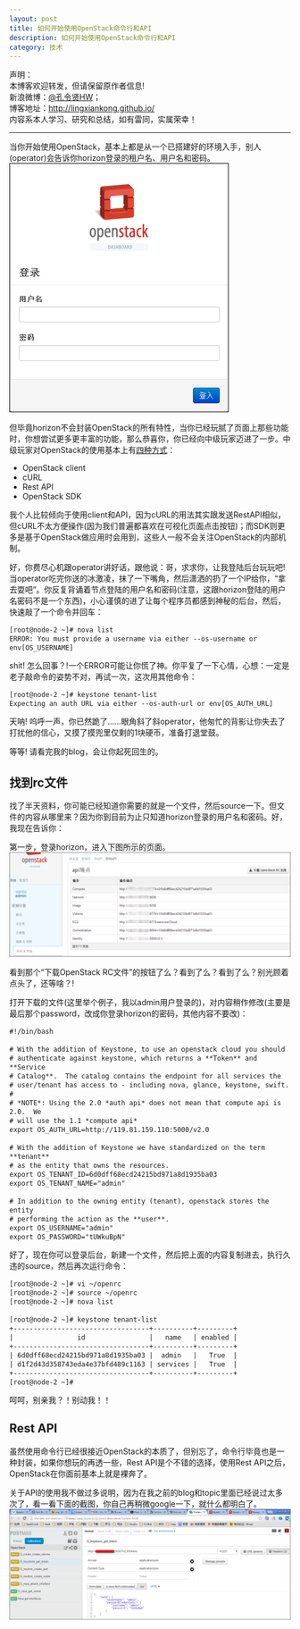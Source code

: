 ```yaml
---
layout: post
title: 如何开始使用OpenStack命令行和API
description: 如何开始使用OpenStack命令行和API
category: 技术
---
```


声明：  
本博客欢迎转发，但请保留原作者信息!  
新浪微博：[@孔令贤HW](http://weibo.com/lingxiankong)；   
博客地址：<http://lingxiankong.github.io/>  
内容系本人学习、研究和总结，如有雷同，实属荣幸！

---

当你开始使用OpenStack，基本上都是从一个已搭建好的环境入手，别人(operator)会告诉你horizon登录的租户名、用户名和密码。  
![horizon登陆页](/images/2014-08-02-openstack-client-api/1.png)

但毕竟horizon不会封装OpenStack的所有特性，当你已经玩腻了页面上那些功能时，你想尝试更多更丰富的功能，那么恭喜你，你已经向中级玩家迈进了一步。中级玩家对OpenStack的使用基本上有[四种方式](http://docs.openstack.org/api/quick-start/content/)：

* OpenStack client
* cURL
* Rest API
* OpenStack SDK

我个人比较倾向于使用client和API，因为cURL的用法其实跟发送RestAPI相似，但cURL不太方便操作(因为我们普遍都喜欢在可视化页面点击按钮)；而SDK则更多是基于OpenStack做应用时会用到，这些人一般不会关注OpenStack的内部机制。

好，你费尽心机跟operator讲好话，跟他说：哥，求求你，让我登陆后台玩玩吧! 当operator吃完你送的冰激凌，抹了一下嘴角，然后潇洒的扔了一个IP给你，“拿去耍吧”。你反复背诵着节点登陆的用户名和密码(注意，这跟horizon登陆的用户名密码不是一个东西)，小心谨慎的进了让每个程序员都感到神秘的后台，然后，快速敲了一个命令并回车：

    [root@node-2 ~]# nova list
    ERROR: You must provide a username via either --os-username or env[OS_USERNAME]

shit! 怎么回事？!一个ERROR可能让你慌了神。你平复了一下心情，心想：一定是老子敲命令的姿势不对，再试一次，这次用其他命令：

    [root@node-2 ~]# keystone tenant-list
    Expecting an auth URL via either --os-auth-url or env[OS_AUTH_URL]
    
天呐! 呜呼一声，你已然跪了……眼角斜了斜operator，他匆忙的背影让你失去了打扰他的信心，又摸了摸兜里仅剩的1块硬币，准备打退堂鼓。

等等! 请看完我的blog，会让你起死回生的。

## 找到rc文件
找了半天资料，你可能已经知道你需要的就是一个文件，然后source一下。但文件的内容从哪里来？因为你到目前为止只知道horizon登录的用户名和密码。好，我现在告诉你：

第一步，登录horizon，进入下图所示的页面。  
![](/images/2014-08-02-openstack-client-api/2.png)

看到那个“下载OpenStack RC文件”的按钮了么？看到了么？看到了么？别光顾着点头了，还等啥？!  

打开下载的文件(这里举个例子，我以admin用户登录的)，对内容稍作修改(主要是最后那个password，改成你登录horizon的密码，其他内容不要改)：

    #!/bin/bash
    
    # With the addition of Keystone, to use an openstack cloud you should
    # authenticate against keystone, which returns a **Token** and **Service
    # Catalog**.  The catalog contains the endpoint for all services the
    # user/tenant has access to - including nova, glance, keystone, swift.
    #
    # *NOTE*: Using the 2.0 *auth api* does not mean that compute api is 2.0.  We
    # will use the 1.1 *compute api*
    export OS_AUTH_URL=http://119.81.159.110:5000/v2.0
    
    # With the addition of Keystone we have standardized on the term **tenant**
    # as the entity that owns the resources.
    export OS_TENANT_ID=6d0dff68ecd24215bd971a8d1935ba03
    export OS_TENANT_NAME="admin"
    
    # In addition to the owning entity (tenant), openstack stores the entity
    # performing the action as the **user**.
    export OS_USERNAME="admin"
    export OS_PASSWORD="tUWkuBpN"
    
好了，现在你可以登录后台，新建一个文件，然后把上面的内容复制进去，执行久违的source，然后再次运行命令：

    [root@node-2 ~]# vi ~/openrc
    [root@node-2 ~]# source ~/openrc 
    [root@node-2 ~]# nova list
    
    [root@node-2 ~]# keystone tenant-list
    +----------------------------------+----------+---------+
    |                id                |   name   | enabled |
    +----------------------------------+----------+---------+
    | 6d0dff68ecd24215bd971a8d1935ba03 |  admin   |   True  |
    | d1f2d43d358743eda4e37bfd489c1163 | services |   True  |
    +----------------------------------+----------+---------+
    [root@node-2 ~]# 

呵呵，别亲我？！别动我！！

## Rest API
虽然使用命令行已经很接近OpenStack的本质了，但别忘了，命令行毕竟也是一种封装，如果你想玩的再透一些，Rest API是个不错的选择，使用Rest API之后，OpenStack在你面前基本上就是裸奔了。

关于API的使用我不做过多说明，因为在我之前的blog和topic里面已经说过太多次了，看一看下面的截图，你自己再稍微google一下，就什么都明白了。  
![](/images/2014-08-02-openstack-client-api/3.png)




